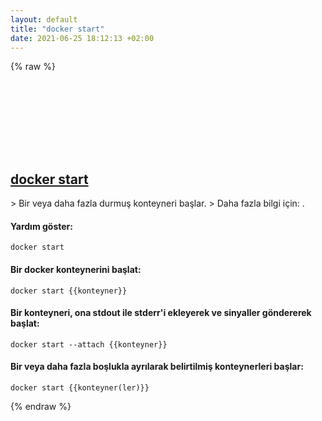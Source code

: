 ```yaml
---
layout: default
title: "docker start"
date: 2021-06-25 18:12:13 +02:00
---
```

{% raw %}
<h2 id="docker-start">
  <a href="/tr/common/docker-start.html">docker start</a> <a href="#docker-start"><svg class="icon">
    <use href="/assets/images/unicode_sprite.svg#link" />
  </svg></a>
</h2>
> Bir veya daha fazla durmuş konteyneri başlar.
> Daha fazla bilgi için: <https://docs.docker.com/engine/reference/commandline/start/>.

#### Yardım göster:
```shell
docker start
```
#### Bir docker konteynerini başlat:
```shell
docker start {{konteyner}}
```
#### Bir konteyneri, ona stdout ile stderr'i ekleyerek ve sinyaller göndererek başlat:
```shell
docker start --attach {{konteyner}}
```
#### Bir veya daha fazla boşlukla ayrılarak belirtilmiş konteynerleri başlar:
```shell
docker start {{konteyner(ler)}}
```
{% endraw %}